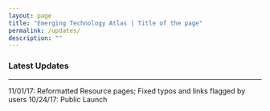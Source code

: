 ```yaml
---
layout: page
title: "Emerging Technology Atlas | Title of the page"
permalink: /updates/
description: ""
---
```


### Latest Updates

***
11/01/17: Reformatted Resource pages; Fixed typos and links flagged by users
10/24/17: Public Launch
